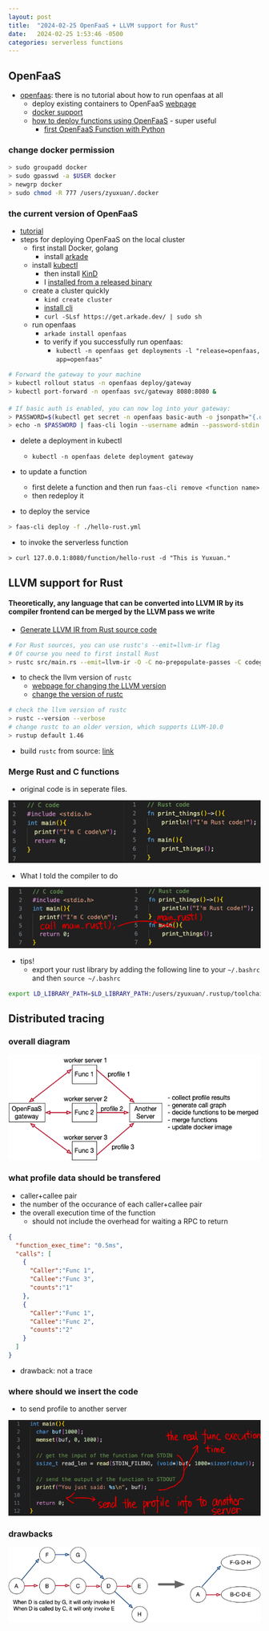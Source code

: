 ```yaml
---
layout: post
title:  "2024-02-25 OpenFaaS + LLVM support for Rust"
date:   2024-02-25 1:53:46 -0500
categories: serverless functions
---
```


## OpenFaaS
- [openfaas](https://github.com/openfaas): there is no tutorial about how to run openfaas at all
	+ deploy existing containers to OpenFaaS [webpage](https://www.openfaas.com/blog/porting-existing-containers-to-openfaas/)
	+ [docker support](https://docs.openfaas.com/languages/dockerfile/)
  + [how to deploy functions using OpenFaaS](https://gcore.com/learning/create-serverless-functions-with-openfaas/) - super useful
	+ [first OpenFaaS Function with Python](https://docs.openfaas.com/tutorials/first-python-function/)

### change docker permission

```bash
> sudo groupadd docker 
> sudo gpasswd -a $USER docker
> newgrp docker 
> sudo chmod -R 777 /users/zyuxuan/.docker
```
	
### the current version of OpenFaaS
- [tutorial](https://docs.openfaas.com/deployment/kubernetes/)
- steps for deploying OpenFaaS on the local cluster
  + first install Docker, golang
	+ install [arkade](https://github.com/alexellis/arkade)
  + install [kubectl](https://kubernetes.io/docs/tasks/tools/install-kubectl-linux/)
	+ then install [KinD](https://kind.sigs.k8s.io/) 
    * I [installed from a released binary](https://kind.sigs.k8s.io/docs/user/quick-start/#installing-from-release-binaries)
  + create a cluster quickly
    * `kind create cluster`	
	+ [install cli](https://docs.openfaas.com/cli/install/)
    * `curl -SLsf https://get.arkade.dev/ | sudo sh`
  + run openfaas
    * `arkade install openfaas`
    * to verify if you successfully run openfaas: 
      - `kubectl -n openfaas get deployments -l "release=openfaas, app=openfaas"`

```bash
# Forward the gateway to your machine
> kubectl rollout status -n openfaas deploy/gateway
> kubectl port-forward -n openfaas svc/gateway 8080:8080 &

# If basic auth is enabled, you can now log into your gateway:
> PASSWORD=$(kubectl get secret -n openfaas basic-auth -o jsonpath="{.data.basic-auth-password}" | base64 --decode; echo)
> echo -n $PASSWORD | faas-cli login --username admin --password-stdin
```

- delete a deployment in kubectl
  + `kubectl -n openfaas delete deployment gateway`

- to update a function
	+ first delete a function and then run `faas-cli remove <function name>`
  + then redeploy it

- to deploy the service

```bash
> faas-cli deploy -f ./hello-rust.yml
```

- to invoke the serverless function

```
> curl 127.0.0.1:8080/function/hello-rust -d "This is Yuxuan."
```

## LLVM support for Rust 
#### Theoretically, any language that can be converted into LLVM IR by its compiler frontend can be merged by the LLVM pass we write

- [Generate LLVM IR from Rust source code](https://crates.io/crates/llvm-ir)

```bash
# For Rust sources, you can use rustc's --emit=llvm-ir flag
# Of course you need to first install Rust
> rustc src/main.rs --emit=llvm-ir -O -C no-prepopulate-passes -C codegen-units=1
```

- to check the llvm version of `rustc`
	+ [webpage for changing the LLVM version](https://rustc-dev-guide.rust-lang.org/backend/updating-llvm.html)
  + [change the version of rustc](https://users.rust-lang.org/t/how-can-i-revert-to-older-version-of-rust/20497) 

```bash
# check the llvm version of rustc
> rustc --version --verbose
# change rustc to an older version, which supports LLVM-10.0
> rustup default 1.46
```

- build `rustc` from source: [link](https://rustc-dev-guide.rust-lang.org/building/how-to-build-and-run.html)

### Merge Rust and C functions
- original code is in seperate files.

![d1](/assets/2024-02-25/d1.png)

- What I told the compiler to do

![d2](/assets/2024-02-25/d2.png)

- tips!
  + export your rust library by adding the following line to your `~/.bashrc` and then `source ~/.bashrc`

```bash
export LD_LIBRARY_PATH=$LD_LIBRARY_PATH:/users/zyuxuan/.rustup/toolchains/1.46-x86_64-unknown-linux-gnu/lib
```

## Distributed tracing
### overall diagram
![d4](/assets/2024-02-25/d4.png)

### what profile data should be transfered
- caller+callee pair
- the number of the occurance of each caller+callee pair 
- the overall execution time of the function
	+ should not include the overhead for waiting a RPC to return

```json
{
  "function_exec_time": "0.5ms",
  "calls": [
    {
      "Caller":"Func 1",
      "Callee":"Func 3",
      "counts":"1" 
    },
    {
      "Caller":"Func 1",
      "Callee":"Func 2",
      "counts":"2"
    } 
  ] 
}
```
- drawback: not a trace

### where should we insert the code
- to send profile to another server 

![d3](/assets/2024-02-25/d3.png)

### drawbacks

![d5](/assets/2024-02-25/d5.png)
